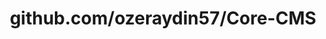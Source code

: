 ---
layout: post
title: github.com/ozeraydin57/Core-CMS
categories: link
tags: [انگلیسی, گیت‌هاب, برنامه‌نویسی]
---